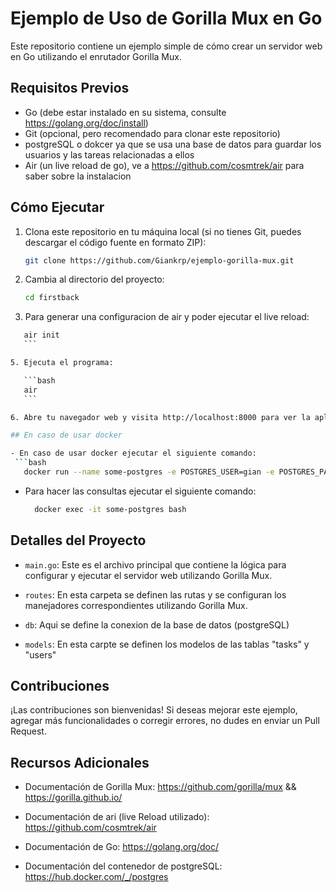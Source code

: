# Ejemplo de Uso de Gorilla Mux en Go

Este repositorio contiene un ejemplo simple de cómo crear un servidor web en Go utilizando el enrutador Gorilla Mux.

## Requisitos Previos

- Go (debe estar instalado en su sistema, consulte https://golang.org/doc/install)
- Git (opcional, pero recomendado para clonar este repositorio)
- postgreSQL o dokcer ya que se usa una base de datos para guardar los usuarios y las tareas relacionadas a ellos
- Air (un live reload de go), ve a https://github.com/cosmtrek/air para saber sobre la instalacion

## Cómo Ejecutar

1. Clona este repositorio en tu máquina local (si no tienes Git, puedes descargar el código fuente en formato ZIP):

    ```bash
    git clone https://github.com/Giankrp/ejemplo-gorilla-mux.git
    ```

2. Cambia al directorio del proyecto:

    ```bash
    cd firstback
    ```
4. Para generar una configuracion de air y poder ejecutar el live reload:
 ```bash
    air init
    ```

5. Ejecuta el programa:

    ```bash
    air
    ```

6. Abre tu navegador web y visita http://localhost:8000 para ver la aplicación en funcionamiento.

## En caso de usar docker

- En caso de usar docker ejecutar el siguiente comando:
  ```bash
    docker run --name some-postgres -e POSTGRES_USER=gian -e POSTGRES_PASSWORD=admin -p 5432:5432 -d postgres
   ```
- Para hacer las consultas ejecutar el siguiente comando:
  ```bash
    docker exec -it some-postgres bash
   ```

## Detalles del Proyecto

- `main.go`: Este es el archivo principal que contiene la lógica para configurar y ejecutar el servidor web utilizando Gorilla Mux.

- `routes`: En esta carpeta se definen las rutas y se configuran los manejadores correspondientes utilizando Gorilla Mux.

- `db`: Aqui se define la conexion de la base de datos (postgreSQL)

- `models`: En esta carpte se definen los modelos de las tablas "tasks" y "users"


## Contribuciones

¡Las contribuciones son bienvenidas! Si deseas mejorar este ejemplo, agregar más funcionalidades o corregir errores, no dudes en enviar un Pull Request.

## Recursos Adicionales

- Documentación de Gorilla Mux: https://github.com/gorilla/mux && https://gorilla.github.io/

- Documentación de ari (live Reload utilizado): https://github.com/cosmtrek/air

- Documentación de Go: https://golang.org/doc/

- Documentación del contenedor de postgreSQL: https://hub.docker.com/_/postgres

